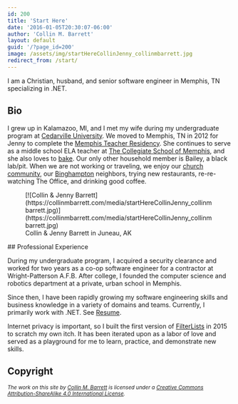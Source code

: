 ```yaml
---
id: 200
title: 'Start Here'
date: '2016-01-05T20:30:07-06:00'
author: 'Collin M. Barrett'
layout: default
guid: '/?page_id=200'
image: /assets/img/startHereCollinJenny_collinmbarrett.jpg
redirect_from: /start/
---
```


I am a Christian, husband, and senior software engineer in Memphis, TN specializing in .NET.

## Bio

I grew up in Kalamazoo, MI, and I met my wife during my undergraduate program at [Cedarville
University](https://www.cedarville.edu/). We moved to Memphis, TN in 2012 for Jenny to complete the [Memphis Teacher
Residency](https://memphistr.org/). She continues to serve as a middle school ELA teacher at [The Collegiate School of
Memphis](https://www.collegiatememphis.org/), and she also loves to [bake](https://jennythebaker.com/). Our only other
household member is Bailey, a black lab/pit. When we are not working or traveling, we enjoy our [church
community](https://christcity.org/), our [Binghampton](https://en.wikipedia.org/wiki/Binghampton,_Memphis,_Tennessee)
neighbors, trying new restaurants, re-re-watching The Office, and drinking good coffee.

<div class="wp-block-image">
    <figure class="aligncenter">[![Collin & Jenny
        Barrett](https://collinmbarrett.com/media/startHereCollinJenny_collinmbarrett.jpg)](https://collinmbarrett.com/media/startHereCollinJenny_collinmbarrett.jpg)
        <figcaption class="wp-element-caption">Collin &amp; Jenny Barrett in Juneau, AK</figcaption>
    </figure>
</div>## Professional Experience

During my undergraduate program, I acquired a security clearance and worked for two years as a co-op software engineer
for a contractor at Wright-Patterson A.F.B. After college, I founded the computer science and robotics department at a
private, urban school in Memphis.

Since then, I have been rapidly growing my software engineering skills and business knowledge in a variety of domains
and teams. Currently, I primarily work with .NET. See [Resume](https://collinmbarrett.com/resume/).

Internet privacy is important, so I built the first version of
[FilterLists](https://collinmbarrett.com/resume/projects/#filterlists) in 2015 to scratch my own itch. It has been
iterated upon as a labor of love and served as a playground for me to learn, practice, and demonstrate new skills.

## Copyright

<small>*The work on this site by [Collin M. Barrett](https://collinmbarrett.com) is licensed under a [Creative Commons
    Attribution-ShareAlike 4.0 International License](https://creativecommons.org/licenses/by-sa/4.0/).*</small>